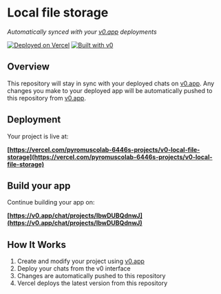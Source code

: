 # Local file storage

*Automatically synced with your [v0.app](https://v0.app) deployments*

[![Deployed on Vercel](https://img.shields.io/badge/Deployed%20on-Vercel-black?style=for-the-badge&logo=vercel)](https://vercel.com/pyromuscolab-6446s-projects/v0-local-file-storage)
[![Built with v0](https://img.shields.io/badge/Built%20with-v0.app-black?style=for-the-badge)](https://v0.app/chat/projects/IbwDUBQdnwJ)

## Overview

This repository will stay in sync with your deployed chats on [v0.app](https://v0.app).
Any changes you make to your deployed app will be automatically pushed to this repository from [v0.app](https://v0.app).

## Deployment

Your project is live at:

**[https://vercel.com/pyromuscolab-6446s-projects/v0-local-file-storage](https://vercel.com/pyromuscolab-6446s-projects/v0-local-file-storage)**

## Build your app

Continue building your app on:

**[https://v0.app/chat/projects/IbwDUBQdnwJ](https://v0.app/chat/projects/IbwDUBQdnwJ)**

## How It Works

1. Create and modify your project using [v0.app](https://v0.app)
2. Deploy your chats from the v0 interface
3. Changes are automatically pushed to this repository
4. Vercel deploys the latest version from this repository
